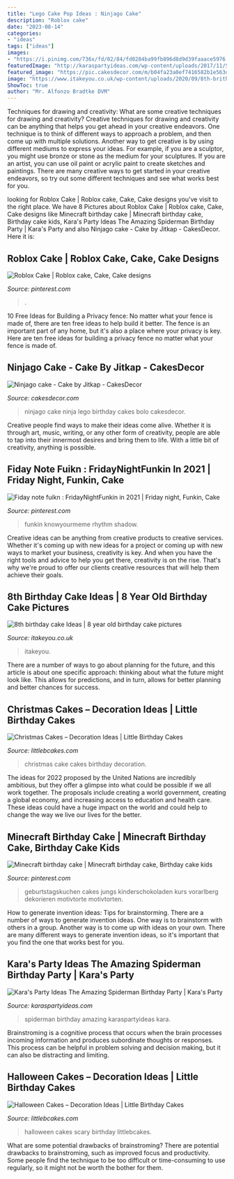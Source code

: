 ```yaml
---
title: "Lego Cake Pop Ideas : Ninjago Cake"
description: "Roblox cake"
date: "2023-08-14"
categories:
- "ideas"
tags: ["ideas"]
images:
- "https://i.pinimg.com/736x/fd/02/84/fd0284ba99fb896d8d9d39faaace5976.jpg"
featuredImage: "http://karaspartyideas.com/wp-content/uploads/2017/11/Spiderman-Birthday-Party-via-Karas-Party-Ideas-KarasPartyIdeas.com2_.jpg"
featured_image: "https://pic.cakesdecor.com/m/b04fa23a0ef7416582b1e563d8169d30.jpg"
image: "https://www.itakeyou.co.uk/wp-content/uploads/2020/09/8th-brithday-cake-1-370x574.jpg"
ShowToc: true
author: "Mr. Alfonzo Bradtke DVM"
---
```



Techniques for drawing and creativity: What are some creative techniques for drawing and creativity?
Creative techniques for drawing and creativity can be anything that helps you get ahead in your creative endeavors. One technique is to think of different ways to approach a problem, and then come up with multiple solutions. Another way to get creative is by using different mediums to express your ideas. For example, if you are a sculptor, you might use bronze or stone as the medium for your sculptures. If you are an artist, you can use oil paint or acrylic paint to create sketches and paintings. There are many creative ways to get started in your creative endeavors, so try out some different techniques and see what works best for you.

	

		
looking for Roblox Cake | Roblox cake, Cake, Cake designs you've visit to the right place. We have 8 Pictures about Roblox Cake | Roblox cake, Cake, Cake designs like Minecraft birthday cake | Minecraft birthday cake, Birthday cake kids, Kara&#039;s Party Ideas The Amazing Spiderman Birthday Party | Kara&#039;s Party and also Ninjago cake - Cake by Jitkap - CakesDecor. Here it is:
		
    
## Roblox Cake | Roblox Cake, Cake, Cake Designs

<img loading=lazy src="https://i.pinimg.com/736x/fd/02/84/fd0284ba99fb896d8d9d39faaace5976.jpg" onerror="this.onerror=null;this.src='https://tse3.mm.bing.net/th?id=OIP.XNA5fkrvUTVySlFg-uqJ9QHaMx&amp;pid=15.1';" alt="Roblox Cake | Roblox cake, Cake, Cake designs">

_Source: pinterest.com_

>. 

	

10 Free Ideas for Building a Privacy fence: No matter what your fence is made of, there are ten free ideas to help build it better.
The fence is an important part of any home, but it's also a place where your privacy is key. Here are ten free ideas for building a privacy fence no matter what your fence is made of.

    
## Ninjago Cake - Cake By Jitkap - CakesDecor

<img loading=lazy src="https://pic.cakesdecor.com/m/b04fa23a0ef7416582b1e563d8169d30.jpg" onerror="this.onerror=null;this.src='https://tse1.mm.bing.net/th?id=OIP.p2_ZBxSphmwUDLkCqdYeaQHaJ_&amp;pid=15.1';" alt="Ninjago cake - Cake by Jitkap - CakesDecor">

_Source: cakesdecor.com_

>ninjago cake ninja lego birthday cakes bolo cakesdecor. 

	

Creative people find ways to make their ideas come alive. Whether it is through art, music, writing, or any other form of creativity, people are able to tap into their innermost desires and bring them to life. With a little bit of creativity, anything is possible.

    
## Fiday Note Fuikn : FridayNightFunkin In 2021 | Friday Night, Funkin, Cake

<img loading=lazy src="https://i.pinimg.com/736x/77/13/a7/7713a7289b75e0476deb9aef981ee316.jpg" onerror="this.onerror=null;this.src='https://tse3.mm.bing.net/th?id=OIP.-eU2NzBSfzIeiS-0pYgm0QHaIq&amp;pid=15.1';" alt="Fiday note fuikn : FridayNightFunkin in 2021 | Friday night, Funkin, Cake">

_Source: pinterest.com_

>funkin knowyourmeme rhythm shadow. 

	

Creative ideas can be anything from creative products to creative services. Whether it's coming up with new ideas for a project or coming up with new ways to market your business, creativity is key. And when you have the right tools and advice to help you get there, creativity is on the rise. That's why we're proud to offer our clients creative resources that will help them achieve their goals.

    
## 8th Birthday Cake Ideas | 8 Year Old Birthday Cake Pictures

<img loading=lazy src="https://www.itakeyou.co.uk/wp-content/uploads/2020/09/8th-brithday-cake-1-370x574.jpg" onerror="this.onerror=null;this.src='https://tse3.mm.bing.net/th?id=OIP.3MWmwfqduyjzn3ZfNqo0PwAAAA&amp;pid=15.1';" alt="8th birthday cake Ideas | 8 year old birthday cake pictures">

_Source: itakeyou.co.uk_

>itakeyou. 

	

There are a number of ways to go about planning for the future, and this article is about one specific approach: thinking about what the future might look like. This allows for predictions, and in turn, allows for better planning and better chances for success.

    
## Christmas Cakes – Decoration Ideas | Little Birthday Cakes

<img loading=lazy src="http://www.littlebcakes.com/wp-content/uploads/2014/02/Christmas-Cake.jpg" onerror="this.onerror=null;this.src='https://tse1.mm.bing.net/th?id=OIP.bdHSXYxtcw7bn2Kw-gdC6AHaHK&amp;pid=15.1';" alt="Christmas Cakes – Decoration Ideas | Little Birthday Cakes">

_Source: littlebcakes.com_

>christmas cake cakes birthday decoration. 

	

The ideas for 2022 proposed by the United Nations are incredibly ambitious, but they offer a glimpse into what could be possible if we all work together. The proposals include creating a world government, creating a global economy, and increasing access to education and health care. These ideas could have a huge impact on the world and could help to change the way we live our lives for the better.

    
## Minecraft Birthday Cake | Minecraft Birthday Cake, Birthday Cake Kids

<img loading=lazy src="https://i.pinimg.com/736x/c1/3c/6c/c13c6c669c32218358a2add59090ef08--minecraft-birthday-cake-birthday-cakes.jpg" onerror="this.onerror=null;this.src='https://tse2.mm.bing.net/th?id=OIP.EOFRAi0tqdGX1ZBuhJi3lAEsDh&amp;pid=15.1';" alt="Minecraft birthday cake | Minecraft birthday cake, Birthday cake kids">

_Source: pinterest.com_

>geburtstagskuchen cakes jungs kinderschokoladen kurs vorarlberg dekorieren motivtorte motivtorten. 

	

How to generate invention ideas: Tips for brainstorming.
There are a number of ways to generate invention ideas. One way is to brainstorm with others in a group. Another way is to come up with ideas on your own. There are many different ways to generate invention ideas, so it's important that you find the one that works best for you.

    
## Kara&#039;s Party Ideas The Amazing Spiderman Birthday Party | Kara&#039;s Party

<img loading=lazy src="http://karaspartyideas.com/wp-content/uploads/2017/11/Spiderman-Birthday-Party-via-Karas-Party-Ideas-KarasPartyIdeas.com2_.jpg" onerror="this.onerror=null;this.src='https://tse4.mm.bing.net/th?id=OIP.KQGvBH5nUCBTOoP_4kpAPQHaJ3&amp;pid=15.1';" alt="Kara&#039;s Party Ideas The Amazing Spiderman Birthday Party | Kara&#039;s Party">

_Source: karaspartyideas.com_

>spiderman birthday amazing karaspartyideas kara. 

	

Brainstroming is a cognitive process that occurs when the brain processes incoming information and produces subordinate thoughts or responses. This process can be helpful in problem solving and decision making, but it can also be distracting and limiting.

    
## Halloween Cakes – Decoration Ideas | Little Birthday Cakes

<img loading=lazy src="http://www.littlebcakes.com/wp-content/uploads/2013/08/Scary-Cakes-For-Halloween.jpg" onerror="this.onerror=null;this.src='https://tse1.mm.bing.net/th?id=OIP.ob83vrOLtFu55OP4oy2jKAHaFj&amp;pid=15.1';" alt="Halloween Cakes – Decoration Ideas | Little Birthday Cakes">

_Source: littlebcakes.com_

>halloween cakes scary birthday littlebcakes. 

	

What are some potential drawbacks of brainstroming?
There are potential drawbacks to brainstroming, such as improved focus and productivity. Some people find the technique to be too difficult or time-consuming to use regularly, so it might not be worth the bother for them.

